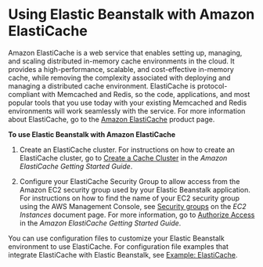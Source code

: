 # Using Elastic Beanstalk with Amazon ElastiCache<a name="AWSHowTo.ElastiCache"></a>

Amazon ElastiCache is a web service that enables setting up, managing, and scaling distributed in\-memory cache environments in the cloud\. It provides a high\-performance, scalable, and cost\-effective in\-memory cache, while removing the complexity associated with deploying and managing a distributed cache environment\. ElastiCache is protocol\-compliant with Memcached and Redis, so the code, applications, and most popular tools that you use today with your existing Memcached and Redis environments will work seamlessly with the service\. For more information about ElastiCache, go to the [Amazon ElastiCache](https://aws.amazon.com/elasticache/) product page\.

**To use Elastic Beanstalk with Amazon ElastiCache**

1. Create an ElastiCache cluster\. For instructions on how to create an ElastiCache cluster, go to [Create a Cache Cluster](https://docs.aws.amazon.com/AmazonElastiCache/latest/UserGuide/GettingStarted.CreateCluster.html) in the *Amazon ElastiCache Getting Started Guide*\.

1. Configure your ElastiCache Security Group to allow access from the Amazon EC2 security group used by your Elastic Beanstalk application\. For instructions on how to find the name of your EC2 security group using the AWS Management Console, see [Security groups](using-features.managing.ec2.md#using-features.managing.ec2.securitygroups) on the *EC2 Instances* document page\. For more information, go to [Authorize Access](https://docs.aws.amazon.com/AmazonElastiCache/latest/UserGuide/GettingStarted.AuthorizeAccess.html) in the *Amazon ElastiCache Getting Started Guide*\.

You can use configuration files to customize your Elastic Beanstalk environment to use ElastiCache\. For configuration file examples that integrate ElastiCache with Elastic Beanstalk, see [Example: ElastiCache](customize-environment-resources-elasticache.md)\. 
